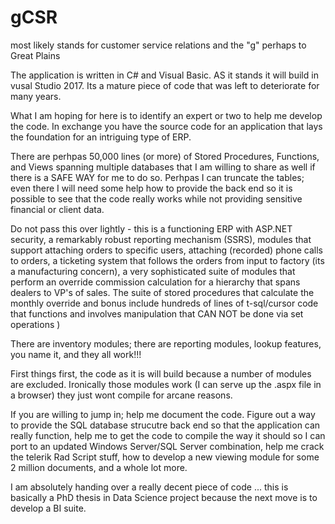 # gCSR
most likely stands for customer service relations and the "g" perhaps to Great Plains

The application is written in C# and Visual Basic. AS it stands it will build in vusal Studio 2017. Its a mature piece of code that was left to deteriorate for many years. 

What I am hoping for here is to identify an expert or two to help me develop the code. In exchange you have the source code for an application that lays the foundation for an intriguing type of ERP.

There are perhpas 50,000 lines (or more) of Stored Procedures, Functions, and Views spanning multiple databases that I am willing to share as well if there is a SAFE WAY for me to do so. Perhpas I can truncate the tables; even there I will need some help how to provide the back end so it is possible to see that the code really works while not providing sensitive financial or client data.

Do not pass this over lightly - this is a functioning ERP with ASP.NET security, a remarkably robust reporting mechanism (SSRS), modules that support attaching orders to specific users, attaching (recorded) phone calls to orders, a ticketing system that follows the orders from input to factory (its a manufacturing concern), a very sophisticated suite of modules that perform an override commission calculation  for a hierarchy that spans dealers to VP's of sales. The suite of stored procedures that calculate the monthly override and bonus include hundreds of lines of t-sql/cursor code that functions and involves manipulation that CAN NOT be done via set operations )

There are inventory modules; there are reporting modules, lookup features, you name it, and they all work!!!

First things first, the code as it is will build because a number of modules are excluded. Ironically those modules work (I can serve up the .aspx file in a browser) they just wont compile for arcane reasons.

If you are willing to jump in; help me document the code. Figure out a way to provide the SQL database strucutre back end so that the application can really function, help me to get the code to compile the way it should so I can port to an updated Windows Server/SQL Server combination, help me crack the telerik Rad Script stuff, how to develop a new viewing module for some 2 million documents, and a whole lot more.

I am absolutely handing over a really decent piece of code ... this is basically a PhD thesis in Data Science project because the next move is to develop a BI suite.


